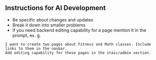 ## Instructions for AI Development

  - Be specific about changes and updates
  - Break it down into smaller problems
  - If you need backend editing capability for a page mention it in the prompt, ex. g.

```
I want to create two pages about Fitness and Math classes. Include links to them in the navbar.
Add editing capability for these pages in the staic/admin section.
```